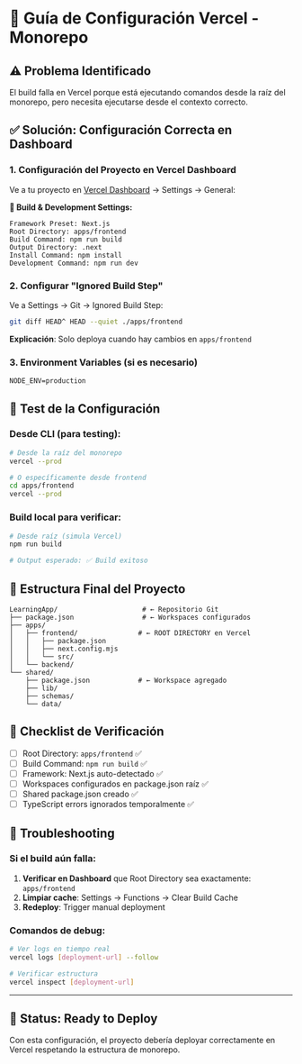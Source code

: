 # 🚀 Guía de Configuración Vercel - Monorepo

## ⚠️ Problema Identificado

El build falla en Vercel porque está ejecutando comandos desde la raíz del monorepo, pero necesita ejecutarse desde el contexto correcto.

## ✅ Solución: Configuración Correcta en Dashboard

### 1. Configuración del Proyecto en Vercel Dashboard

Ve a tu proyecto en [Vercel Dashboard](https://vercel.com/dashboard) → Settings → General:

**🔧 Build & Development Settings:**
```
Framework Preset: Next.js
Root Directory: apps/frontend
Build Command: npm run build
Output Directory: .next
Install Command: npm install
Development Command: npm run dev
```

### 2. Configurar "Ignored Build Step" 

Ve a Settings → Git → Ignored Build Step:

```bash
git diff HEAD^ HEAD --quiet ./apps/frontend
```

**Explicación**: Solo deploya cuando hay cambios en `apps/frontend`

### 3. Environment Variables (si es necesario)

```
NODE_ENV=production
```

## 🔄 Test de la Configuración

### Desde CLI (para testing):

```bash
# Desde la raíz del monorepo
vercel --prod

# O específicamente desde frontend
cd apps/frontend
vercel --prod
```

### Build local para verificar:

```bash
# Desde raíz (simula Vercel)
npm run build

# Output esperado: ✅ Build exitoso
```

## 📁 Estructura Final del Proyecto

```
LearningApp/                     # ← Repositorio Git
├── package.json                 # ← Workspaces configurados
├── apps/
│   ├── frontend/               # ← ROOT DIRECTORY en Vercel
│   │   ├── package.json
│   │   ├── next.config.mjs
│   │   └── src/
│   └── backend/
└── shared/
    ├── package.json            # ← Workspace agregado
    ├── lib/
    ├── schemas/
    └── data/
```

## 🎯 Checklist de Verificación

- [ ] Root Directory: `apps/frontend` ✅
- [ ] Build Command: `npm run build` ✅
- [ ] Framework: Next.js auto-detectado ✅
- [ ] Workspaces configurados en package.json raíz ✅
- [ ] Shared package.json creado ✅
- [ ] TypeScript errors ignorados temporalmente ✅

## 🐛 Troubleshooting

### Si el build aún falla:

1. **Verificar en Dashboard** que Root Directory sea exactamente: `apps/frontend`
2. **Limpiar cache**: Settings → Functions → Clear Build Cache
3. **Redeploy**: Trigger manual deployment

### Comandos de debug:

```bash
# Ver logs en tiempo real
vercel logs [deployment-url] --follow

# Verificar estructura
vercel inspect [deployment-url]
```

---

## 🚀 Status: Ready to Deploy

Con esta configuración, el proyecto debería deployar correctamente en Vercel respetando la estructura de monorepo. 
